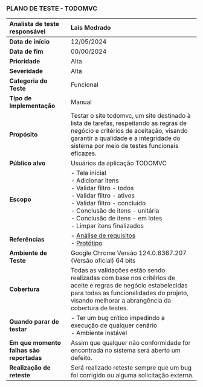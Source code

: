 

### PLANO DE TESTE - TODOMVC


| **Analista de teste responsável** | Laís Medrado                                                         |
|:------------------------------------|:-----------------------------------------------------------------------|
| **Data de início**                 | 12/05/2024                                                            |
| **Data de fim**                    | 00/00/2024                                                            |
| **Prioridade**                     | Alta                                                                  |
| **Severidade**                     | Alta                                                                  |
| **Categoria do Teste**             | Funcional                                                             |
| **Tipo de Implementação**          | Manual                                                                |
| **Propósito**                      | Testar o site todomvc, um site destinado à lista de tarefas, respeitando as regras de negócio e critérios de aceitação, visando garantir a qualidade e a integridade do sistema por meio de testes funcionais eficazes. |
| **Público alvo**                   | Usuários da aplicação TODOMVC                                        |
| **Escopo**                         | - Tela inicial<br>- Adicionar itens<br>- Validar filtro - todos<br>- Validar filtro - ativos<br>- Validar filtro - concluído<br>- Conclusão de itens - unitária<br>- Conclusão de itens - em lotes<br>- Limpar itens finalizados |
| **Referências**                    | - [Análise de requisitos](https://www.figma.com/design/RbLtyAV4EeNtvRbUPdCVN2/TODOMVC-team-library?node-id=0%3A1&t=RfPdrJDxFW33Fy9U-1)<br>- [Protótipo](https://todomvc.com/examples/react/#/) |
| **Ambiente de Teste**              | Google Chrome Versão 124.0.6367.207 (Versão oficial) 64 bits         |
| **Cobertura**                      | Todas as validações estão sendo realizadas com base nos critérios de aceite e regras de negócio estabelecidas para todas as funcionalidades do projeto, visando melhorar a abrangência da cobertura de testes. |
| **Quando parar de testar**        | - Ter um bug crítico impedindo a execução de qualquer cenário<br>- Ambiente instável                                                |
| **Em que momento falhas são reportadas** | Assim que qualquer não conformidade for encontrada no sistema será aberto um defeito.                                             |
| **Realização de reteste**          | Será realizado reteste sempre que um bug foi corrigido ou alguma solicitação externa.                                              |


